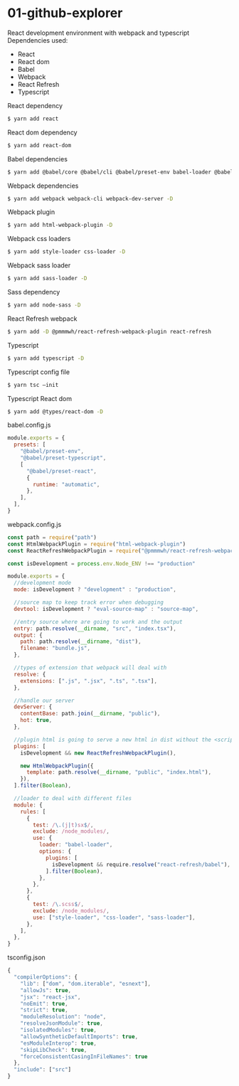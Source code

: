# 01-github-explorer

React development environment with webpack and typescript
Dependencies used:

- React
- React dom
- Babel
- Webpack
- React Refresh
- Typescript

React dependency

```sh
$ yarn add react
```

React dom dependency

```sh
$ yarn add react-dom
```

Babel dependencies

```sh
$ yarn add @babel/core @babel/cli @babel/preset-env babel-loader @babel/preset-react -D
```

Webpack dependencies

```sh
$ yarn add webpack webpack-cli webpack-dev-server -D
```

Webpack plugin

```sh
$ yarn add html-webpack-plugin -D
```

Webpack css loaders

```sh
$ yarn add style-loader css-loader -D
```

Webpack sass loader

```sh
$ yarn add sass-loader -D
```

Sass dependency

```sh
$ yarn add node-sass -D
```

React Refresh webpack

```sh
$ yarn add -D @pmmmwh/react-refresh-webpack-plugin react-refresh
```

Typescript

```sh
$ yarn add typescript -D
```

Typescript config file

```sh
$ yarn tsc —init
```

Typescript React dom

```sh
$ yarn add @types/react-dom -D
```

babel.config.js

```javascript
module.exports = {
  presets: [
    "@babel/preset-env",
    "@babel/preset-typescript",
    [
      "@babel/preset-react",
      {
        runtime: "automatic",
      },
    ],
  ],
}
```

webpack.config.js

```javascript
const path = require("path")
const HtmlWebpackPlugin = require("html-webpack-plugin")
const ReactRefreshWebpackPlugin = require("@pmmmwh/react-refresh-webpack-plugin")

const isDevelopment = process.env.Node_ENV !== "production"

module.exports = {
  //development mode
  mode: isDevelopment ? "development" : "production",

  //source map to keep track error when debugging
  devtool: isDevelopment ? "eval-source-map" : "source-map",

  //entry source where are going to work and the output
  entry: path.resolve(__dirname, "src", "index.tsx"),
  output: {
    path: path.resolve(__dirname, "dist"),
    filename: "bundle.js",
  },

  //types of extension that webpack will deal with
  resolve: {
    extensions: [".js", ".jsx", ".ts", ".tsx"],
  },

  //handle our server
  devServer: {
    contentBase: path.join(__dirname, "public"),
    hot: true,
  },

  //plugin html is going to serve a new html in dist without the <script src>.. in thml/public
  plugins: [
    isDevelopment && new ReactRefreshWebpackPlugin(),

    new HtmlWebpackPlugin({
      template: path.resolve(__dirname, "public", "index.html"),
    }),
  ].filter(Boolean),

  //loader to deal with different files
  module: {
    rules: [
      {
        test: /\.(j|t)sx$/,
        exclude: /node_modules/,
        use: {
          loader: "babel-loader",
          options: {
            plugins: [
              isDevelopment && require.resolve("react-refresh/babel"),
            ].filter(Boolean),
          },
        },
      },
      {
        test: /\.scss$/,
        exclude: /node_modules/,
        use: ["style-loader", "css-loader", "sass-loader"],
      },
    ],
  },
}
```

tsconfig.json

```javascript
{
  "compilerOptions": {
    "lib": ["dom", "dom.iterable", "esnext"],
    "allowJs": true,
    "jsx": "react-jsx",
    "noEmit": true,
    "strict": true,
    "moduleResolution": "node",
    "resolveJsonModule": true,
    "isolatedModules": true,
    "allowSyntheticDefaultImports": true,
    "esModuleInterop": true,
    "skipLibCheck": true,
    "forceConsistentCasingInFileNames": true
  },
  "include": ["src"]
}


```

